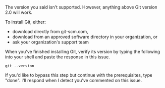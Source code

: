 The version you said isn't supported. However, anything above Git version 2.0 will work.

To install Git, either:
- download directly from git-scm.com,
- download from an approved software directory in your organization, or
- ask your organization's support team

When you've finished installing Git, verify its version by typing the following into your shell and paste the response in this issue.

```shell
git --version
````

If you'd like to bypass this step but continue with the prerequisites, type "done". I'll respond when I detect you've commented on this issue.